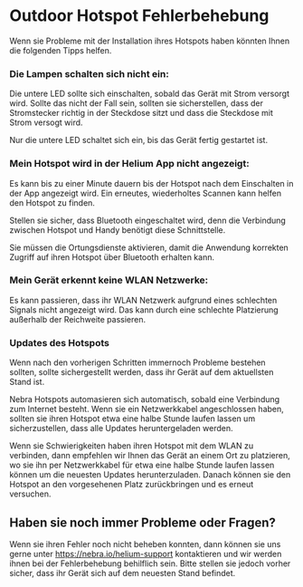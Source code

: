 # Outdoor Hotspot Fehlerbehebung

Wenn sie Probleme mit der Installation ihres Hotspots haben könnten Ihnen die folgenden Tipps helfen.

### Die Lampen schalten sich nicht ein:

Die untere LED sollte sich einschalten, sobald das Gerät mit Strom versorgt wird. 
Sollte das nicht der Fall sein, sollten sie sicherstellen, dass der Stromstecker richtig in der Steckdose sitzt und dass die Steckdose mit Strom versogt wird.

Nur die untere LED schaltet sich ein, bis das Gerät fertig gestartet ist.

### Mein Hotspot wird in der Helium App nicht angezeigt:

Es kann bis zu einer Minute dauern bis der Hotspot nach dem Einschalten in der App angezeigt wird. Ein erneutes, wiederholtes Scannen kann helfen den Hotspot zu finden.

Stellen sie sicher, dass Bluetooth eingeschaltet wird, denn die Verbindung zwischen Hotspot und Handy benötigt diese Schnittstelle.

Sie müssen die Ortungsdienste aktivieren, damit die Anwendung korrekten Zugriff auf ihren Hotspot über Bluetooth erhalten kann. 

### Mein Gerät erkennt keine WLAN Netzwerke:

Es kann passieren, dass ihr WLAN Netzwerk aufgrund eines schlechten Signals nicht angezeigt wird. Das kann durch eine schlechte Platzierung außerhalb der Reichweite passieren.


### Updates des Hotspots

Wenn nach den vorherigen Schritten immernoch Probleme bestehen sollten, sollte sichergestellt werden, dass ihr Gerät auf dem aktuellsten Stand ist.

Nebra Hotspots automasieren sich automatisch, sobald eine Verbindung zum Internet besteht. Wenn sie ein Netzwerkkabel angeschlossen haben, sollten sie ihren Hotspot etwa eine halbe Stunde laufen lassen um sicherzustellen, dass alle Updates heruntergeladen werden.

Wenn sie Schwierigkeiten haben ihren Hotspot mit dem WLAN zu verbinden, dann empfehlen wir Ihnen das Gerät an einem Ort zu platzieren, wo sie ihn per Netzwerkkabel für etwa eine halbe Stunde laufen lassen können um die neuesten Updates herunterzuladen. Danach können sie den Hotspot an den vorgesehenen Platz zurückbringen und es erneut versuchen.


## Haben sie noch immer Probleme oder Fragen?

Wenn sie ihren Fehler noch nicht beheben konnten, dann können sie uns gerne unter https://nebra.io/helium-support kontaktieren und wir werden ihnen bei der Fehlerbehebung behilflich sein. Bitte stellen sie jedoch vorher sicher, dass ihr Gerät sich auf dem neuesten Stand befindet.
